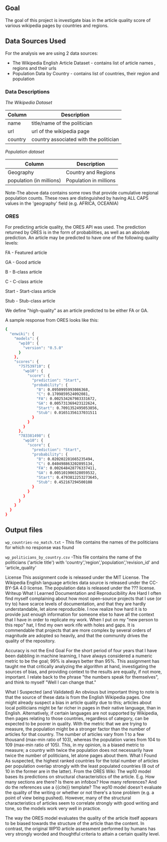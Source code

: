 
## Goal
The goal of this project is investigate bias in the article quality score of various wikipedia pages by countries and regions.

## Data Sources Used
For the analysis we are using 2 data sources:

- The Wikipedia English Article Dataset - contains list of article names , regions and their urls
- Population Data by Country - contains list of countries, their region and population

### Data Descriptions

*The Wikipedia Dataset*

| Column | Description |
| ------ | ----------- |
| name   | title/name of the politician
| url    | url of the wikipedia page
| country| country associated with the politician

*Population dataset*

| Column | Description |
| ------ | ----------- |
| Geography   | Country and Regions
| population (in millions) | Population in millions

Note-The above data contains some rows that provide cumulative regional population counts. These rows are distinguished by having ALL CAPS values in the 'geography' field (e.g. AFRICA, OCEANIA)

### ORES
For predicting article quality, the ORES API was used. The prediction returned by ORES is in the form of probabilities, as well as an absolute prediction. An article may be predicted to have one of the following quality levels:

FA - Featured article

GA - Good article

B - B-class article

C - C-class article

Start - Start-class article

Stub - Stub-class article

We define "high-quality" as an article predicted to be either FA or GA.

A sample response from ORES looks like this:
```sh
{
  "enwiki": {
    "models": {
      "wp10": {
        "version": "0.5.0"
      }
    },
    "scores": {
      "757539710": {
        "wp10": {
          "score": {
            "prediction": "Start",
            "probability": {
              "B": 0.0950995993086368,
              "C": 0.1709859524092081,
              "FA": 0.002534267983331672,
              "GA": 0.005731369423122624,
              "Start": 0.7091352495053856,
              "Stub": 0.01651356137031511
            }
          }
        }
      },
      "783381498": {
        "wp10": {
          "score": {
            "prediction": "Start",
            "probability": {
              "B": 0.020202281665235494,
              "C": 0.040498863202895134,
              "FA": 0.002648428776337411,
              "GA": 0.005101906528059532,
              "Start": 0.4793812253273645,
              "Stub": 0.452167294500108
            }
          }
        }
      }
    }
  }
}
```

## Output files

`wp_countries-no_match.txt` - This file contains the names of the politicians for which no response was found

`wp_politicians_by_country.csv` -This file contains the name of the politicians ('article title') with 'country','region','population','revision_id' and 	'article_quality'

License
This assignment code is released under the MIT License.
The Wikipedia English language articles data source is released under the CC-BY-SA 4.0 license.
The population data is released under the ??? license.
Writeup
What I Learned
Documentation and Reproducibility Are Hard
I often find myself complaining about how most open-source projects that I use (or try to) have scarce levels of documentation, and that they are hardly understandable, let alone reproducible. I now realize how hard it is to provide just enough information for someone else to have all the context that I have in order to replicate my work. When I put on my "new person to this repo" hat, I find my own work rife with holes and gaps. It is commendable that projects that are more complex by several orders of magnitude are adopted so heavily, and that the community drives the quality of the repository.

Accuracy is not the End Goal
For the short period of four years that I have been dabbling in machine learning, I have always considered a numeric metric to be the goal; 99% is always better than 95%. This assignment has taught me that critically analyzing the algorithm at hand, investigating the sources of bias, and providing context to the results are equally, if not more, important. I relate back to the phrase "the numbers speak for themselves", and think to myself "Well I can change that."

What I Suspected (and Validated)
An obvious but important thing to note is that the source of these data is from the English Wikipedia pages. One might already suspect a bias in article quality due to this; articles about local politicians might be far richer in pages in their native language, than in English. Alternatively, if certain languages are not supported by Wikipedia, then pages relating to those countries, regardless of category, can be expected to be poorer in quality.
With the metric that we are trying to measure, the population might be a stronger factor than the number of articles for that country. The number of articles vary from 1 to a few thousand (max-min ratio of 103), whereas the population varies from 104 to 109 (max-min ratio of 105). This, in my opinion, is a biased metric to measure; a country with twice the population does not necessarily have twice the number of politicians, let alone pages about them.
What I Found
As suspected, the highest ranked countries for the total number of articles per population overlap strongly with the least populated countries (8 out of 10 in the former are in the latter).
From the ORES Wiki:
The wp10 model bases its predictions on structural characteristics of the article. E.g. How many sections are there? Is there an infobox? How many references? And do the references use a {{cite}} template? The wp10 model doesn't evaluate the quality of the writing or whether or not there's a tone problem (e.g. a point of view being pushed). However, many of the structural characteristics of articles seem to correlate strongly with good writing and tone, so the models work very well in practice.

The way the ORES model evaluates the quality of the article itself appears to be biased towards the structure of the article than the content. In contrast, the original WP10 article assessment performed by humans has very strongly worded and thoughtful criteria to attain a certain quality level.
